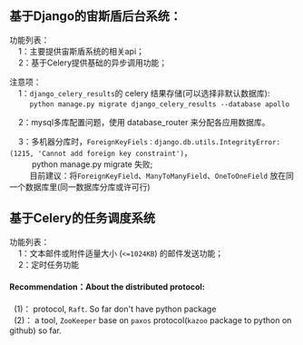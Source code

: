 ## 基于Django的宙斯盾后台系统：  
功能列表：  
&#160;&#160;&#160;&#160;1：主要提供宙斯盾系统的相关api；  
&#160;&#160;&#160;&#160;2：基于Celery提供基础的异步调用功能；  

注意项：  
&#160;&#160;&#160;&#160;1：`django_celery_results`的 celery 结果存储(可以选择非默认数据库):  
&#160;&#160;&#160;&#160;&#160;&#160;&#160;&#160; `python manage.py migrate django_celery_results --database apollo`  

&#160;&#160;&#160;&#160;2：mysql多库配置问题，使用 database_router 来分配各应用数据库。  

&#160;&#160;&#160;&#160;3：多机器分库时，`ForeignKeyFiels：django.db.utils.IntegrityError: (1215, 'Cannot add foreign key constraint')`，  
&#160;&#160;&#160;&#160;&#160;&#160;&#160;&#160;&#160; python manage.py migrate 失败;  
&#160;&#160;&#160;&#160;&#160;&#160;&#160;&#160;&#160;目前建议：将`ForeignKeyField`、`ManyToManyField`、`OneToOneField` 放在同一个数据库里(同一数据库分库或许可行)



## 基于Celery的任务调度系统  
功能列表：  
&#160;&#160;&#160;&#160;1：文本邮件或附件适量大小 (`<=1024KB`) 的邮件发送功能；  
&#160;&#160;&#160;&#160;2：定时任务功能

#### Recommendation：About the distributed protocol:   
&#160;&#160;(1)： protocol, `Raft`. So far don't have python package  
&#160;&#160;(2)： a tool, `ZooKeeper` base on `paxos` protocol(`kazoo` package to python on github) so far.

